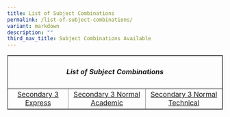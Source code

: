 ```yaml
---
title: List of Subject Combinations
permalink: /list-of-subject-combinations/
variant: markdown
description: ""
third_nav_title: Subject Combinations Available
---
```

<table border="1px solid black" style="width:100%">
  <tbody><tr>
    <th colspan="3"><h5>List of Subject Combinations</h5></th>
  </tr>
    <tr>
    <td><center><a href="/upper-secondary-express/">Secondary 3 Express </a></center></td>
		<td><center><a href="/upper-secondary-express/">Secondary 3 Normal Academic</a></center></td>
		<td><center><a href="/upper-secondary-normal-technical/">Secondary 3 Normal Technical</a></center></td>
		</tr></tbody></table>